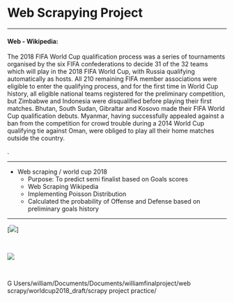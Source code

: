 # Web Scrapying Project 

---

#### Web - Wikipedia:

The 2018 FIFA World Cup qualification process was a series of tournaments organised by the six FIFA confederations to decide 31 of the 32 teams which will play in the 2018 FIFA World Cup, with Russia qualifying automatically as hosts. All 210 remaining FIFA member associations were eligible to enter the qualifying process, and for the first time in World Cup history, all eligible national teams registered for the preliminary competition, but Zimbabwe and Indonesia were disqualified before playing their first matches. Bhutan, South Sudan, Gibraltar and Kosovo made their FIFA World Cup qualification debuts. Myanmar, having successfully appealed against a ban from the competition for crowd trouble during a 2014 World Cup qualifying tie against Oman, were obliged to play all their home matches outside the country.

. 

---

- Web scraping / world cup 2018
  - Purpose: To predict semi finalist based on Goals scores 
  - Web Scraping Wikipedia 
  - Implementing Poisson Distribution
  - Calculated the probability of Offense and Defense based on preliminary goals history


---

[![](./images/pymle_cover_double_small.jpg)]


<br>

[![](./image/worldmap_2018.png)](https://www.amazon.com/Python-Machine-Learning-Sebastian-Raschka/dp/1783555130/ref=sr_1_1?ie=UTF8&qid=1470882464&sr=8-1&keywords=python+machine+learning)

<br>

G Users/william/Documents/Documents/williamfinalproject/web scrapy/worldcup2018_draft/scrapy project practice/

